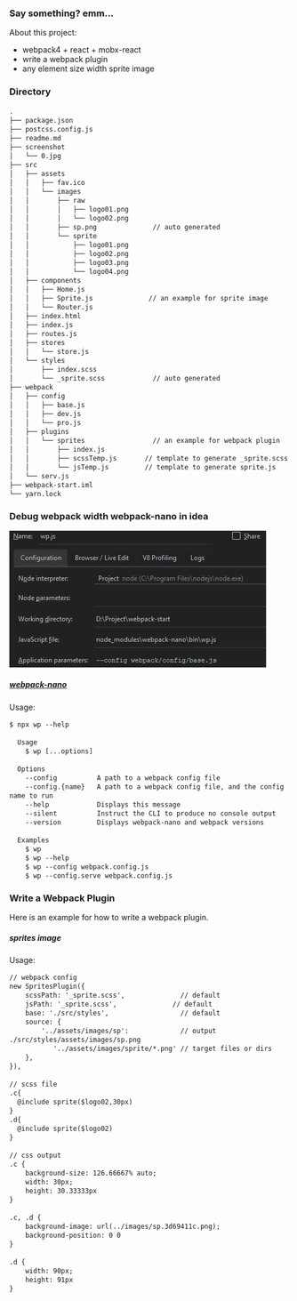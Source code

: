 ### Say something? emm...
About this project:
- webpack4 + react + mobx-react
- write a webpack plugin
- any element size width sprite image

### Directory
```
.
├── package.json
├── postcss.config.js
├── readme.md
├── screenshot
│   └── 0.jpg
├── src
│   ├── assets
│   │   ├── fav.ico
│   │   └── images
│   │       ├── raw
│   │       │   ├── logo01.png
│   │       │   └── logo02.png
│   │       ├── sp.png              // auto generated
│   │       └── sprite
│   │           ├── logo01.png
│   │           ├── logo02.png
│   │           ├── logo03.png
│   │           └── logo04.png
│   ├── components  
│   │   ├── Home.js
│   │   ├── Sprite.js              // an example for sprite image
│   │   └── Router.js               
│   ├── index.html
│   ├── index.js
│   ├── routes.js
│   ├── stores
│   │   └── store.js
│   └── styles
│       ├── index.scss
│       └── _sprite.scss            // auto generated
├── webpack
│   ├── config
│   │   ├── base.js
│   │   ├── dev.js
│   │   └── pro.js
│   ├── plugins
│   │   └── sprites                 // an example for webpack plugin
│   │       ├── index.js
│   │       ├── scssTemp.js       // template to generate _sprite.scss
│   │       └── jsTemp.js         // template to generate sprite.js
│   └── serv.js
├── webpack-start.iml
└── yarn.lock
```

 
### Debug webpack width webpack-nano in idea
![](./screenshot/0.jpg)

##### [webpack-nano](https://github.com/shellscape/webpack-nano " ")
 Usage:
```
$ npx wp --help

  Usage
    $ wp [...options]

  Options
    --config          A path to a webpack config file
    --config.{name}   A path to a webpack config file, and the config name to run
    --help            Displays this message
    --silent          Instruct the CLI to produce no console output
    --version         Displays webpack-nano and webpack versions

  Examples
    $ wp
    $ wp --help
    $ wp --config webpack.config.js
    $ wp --config.serve webpack.config.js
```    

### Write a Webpack Plugin
Here is an example for how to write a webpack plugin. 

#####  sprites image
Usage:
```
// webpack config
new SpritesPlugin({
    scssPath: '_sprite.scss',              // default 
    jsPath: '_sprite.scss',              // default 
    base: './src/styles',                  // default 
    source: { 
        '../assets/images/sp':             // output  ./src/styles/assets/images/sp.png          
           '../assets/images/sprite/*.png' // target files or dirs
    },
}),

// scss file
.c{
  @include sprite($logo02,30px)
}
.d{
  @include sprite($logo02)
}

// css output
.c {
    background-size: 126.66667% auto;
    width: 30px;
    height: 30.33333px
}

.c, .d {
    background-image: url(../images/sp.3d69411c.png);
    background-position: 0 0
}

.d {
    width: 90px;
    height: 91px
}
```